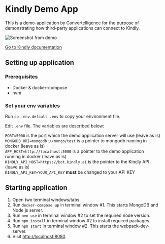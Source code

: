 # Kindly Demo App

This is a demo-application by Convertelligence for the purpose of demonstrating how third-party applications can connect to Kindly.

![Screenshot from demo](/screenshot.png)

[Go to Kindly documentation](https://docs.kindly.ai/)

## Setting up application

### Prerequisites

* Docker & docker-compose
* nvm

### Set your env variables

Run `cp .env.default .env` to copy your environment file.

Edit `.env` file. The variables are described below:

`PORT=5000` is the port which the demo application server will use (leave as is)  
`MONGODB_URI=mongodb://mongo/test` is a pointer to mongodb running in docker (leave as is)  
`APP_HOST=http://localhost:5000` is a pointer to the demo application running in docker (leave as is)  
`KINDLY_API_HOST=https://bot.kindly.ai` is the pointer to the Kindly API (leave as is)  
`KINDLY_API_KEY=YOUR_API_KEY` **must** be changed to your API KEY  

## Starting application

1. Open two terminal windows/tabs.  
2. Run `docker-compose up` in terminal window #1. This starts MongoDB and Node js server.  
3. Run `nvm use` in terminal window #2 to set the required node version.  
4. Run `npm install` in terminal window #2 to install required packages.
5. Run `npm start` in terminal window #2. This starts the webpack-dev-server.  
6. Visit [http://localhost:8080](http://localhost:8080).  
